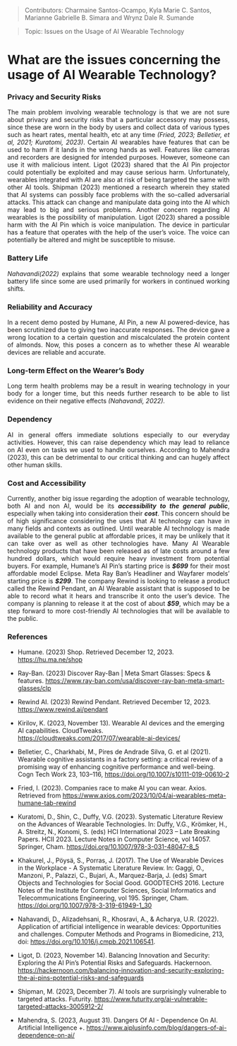 >Contributors: Charmaine Santos-Ocampo, Kyla Marie C. Santos, Marianne Gabrielle B. Simara and Wrynz Dale R. Sumande

>Topic: Issues on the Usage of AI Wearable Technology

# What are the issues concerning the usage of AI Wearable Technology?

### Privacy and Security Risks
<p align="Justify">The main problem involving wearable technology is that we are not sure about privacy and security risks that a particular accessory may possess, since these are worn in the body by users and collect data of various types such as heart rates, mental health, etc at any time <em>(Fried, 2023; Belletier, et al, 2021; Kuratomi, 2023)</em>. Certain AI wearables have features that can be used to harm if it lands in the wrong hands as well. Features like cameras and recorders are designed for intended purposes. However, someone can use it with malicious intent. Ligot (2023) shared that the AI Pin projector could potentially be exploited and may cause serious harm. Unfortunately, wearables integrated with AI are also at risk of being targeted the same with other AI tools. Shipman (2023) mentioned a research wherein they stated that AI systems can possibly face problems with the so-called adversarial attacks. This attack can change and manipulate data going into the AI which may lead to big and serious problems. Another concern regarding AI wearables is the possibility of manipulation. Ligot (2023) shared a possible harm with the AI Pin which is voice manipulation. The device in particular has a feature that operates with the help of the user’s voice. The voice can potentially be altered and might be susceptible to misuse.
</p>

### Battery Life
<p align="Justify"> <em>Nahavandi(2022)</em> explains that some wearable technology need a longer battery life since some are used primarily for workers in continued working shifts.
</p>

### Reliability and Accuracy 
<p align="Justify">In a recent demo posted by Humane, AI Pin, a new AI powered-device, has been scrutinized due to giving two inaccurate responses. The device gave a wrong location to a certain question and miscalculated the protein content of almonds. Now, this poses a concern as to whether these AI wearable devices are reliable and accurate. </p>
    
### Long-term Effect on the Wearer’s Body 
<p align="Justify">Long term health problems may be a result in wearing technology in your body for a longer time, but this needs further research to be able to list evidence on their negative effects <em>(Nahavandi, 2022).</em>
</p>

### Dependency 
<p align="Justify">AI in general offers immediate solutions especially to our everyday activities. However, this can raise dependency which may lead to reliance on AI even on tasks we used to handle ourselves. According to Mahendra (2023), this can be detrimental to our critical thinking and can hugely affect other human skills.</p>


### Cost and Accessibility
<p align="Justify">Currently, another big issue regarding the adoption of wearable technology, both AI and non AI, would be its <em><b>accessibility to the general public</b></em>, especially when taking into consideration their <em><b>cost</b></em>. This concern should be of high significance considering the uses that AI technology can have in many fields and contexts as outlined. Until wearable AI technology is made available to the general public at affordable prices, it may be unlikely that it can take over as well as other technologies have.
Many AI Wearable technology products that have been released as of late costs around a few hundred dollars, which would require heavy investment from potential buyers. 
For example, Humane’s AI Pin’s starting price is <em><b>$699</b></em> for their most affordable model Eclipse.
Meta Ray Ban’s Headliner and Wayfarer models’ starting price is <em><b>$299</b></em>.
The company Rewind is looking to release a product called the Rewind Pendant, an AI Wearable assistant that is supposed to be able to record what it hears and transcribe it onto the user’s device. The company is planning to release it at the cost of about <em><b>$59</b></em>, which may be a step forward to more cost-friendly AI technologies that will be available to the public.
</p>


### References

- Humane. (2023) Shop. Retrieved December 12, 2023. https://hu.ma.ne/shop

- Ray-Ban. (2023) Discover Ray-Ban | Meta Smart Glasses: Specs & features. https://www.ray-ban.com/usa/discover-ray-ban-meta-smart-glasses/clp

- Rewind AI. (2023) Rewind Pendant. Retrieved December 12, 2023. https://www.rewind.ai/pendant 

- Kirilov, K. (2023, November 13). Wearable AI devices and the emerging AI capabilities. CloudTweaks. https://cloudtweaks.com/2017/07/wearable-ai-devices/

- Belletier, C., Charkhabi, M., Pires de Andrade Silva, G. et al (2021). Wearable cognitive assistants in a factory setting: a critical review of a promising way of enhancing cognitive performance and well-being. Cogn Tech Work 23, 103–116, https://doi.org/10.1007/s10111-019-00610-2 

- Fried, I. (2023). Companies race to make AI you can wear. Axios. Retrieved from https://www.axios.com/2023/10/04/ai-wearables-meta-humane-tab-rewind

- Kuratomi, D., Shin, C., Duffy, V.G. (2023). Systematic Literature Review on the Advances of Wearable Technologies. In: Duffy, V.G., Krömker, H., A. Streitz, N., Konomi, S. (eds) HCI International 2023 – Late Breaking Papers. HCII 2023. Lecture Notes in Computer Science, vol 14057. Springer, Cham. https://doi.org/10.1007/978-3-031-48047-8_5 

- Khakurel, J., Pöysä, S., Porras, J. (2017). The Use of Wearable Devices in the Workplace - A Systematic Literature Review. In: Gaggi, O., Manzoni, P., Palazzi, C., Bujari, A., Marquez-Barja, J. (eds) Smart Objects and Technologies for Social Good. GOODTECHS 2016. Lecture Notes of the Institute for Computer Sciences, Social Informatics and Telecommunications Engineering, vol 195. Springer, Cham. https://doi.org/10.1007/978-3-319-61949-1_30

- Nahavandi, D., Alizadehsani, R., Khosravi, A., & Acharya, U.R. (2022). Application of artificial intelligence in wearable devices: Opportunities and challenges. Computer Methods and Programs in Biomedicine,  213, doi: https://doi.org/10.1016/j.cmpb.2021.106541.

- Ligot, D. (2023, November 14). Balancing Innovation and Security: Exploring the AI Pin’s Potential Risks and Safeguards. Hackernoon. https://hackernoon.com/balancing-innovation-and-security-exploring-the-ai-pins-potential-risks-and-safeguards

- Shipman, M. (2023, December 7). AI tools are surprisingly vulnerable to targeted attacks. Futurity. https://www.futurity.org/ai-vulnerable-targeted-attacks-3005912-2/
  
- Mahendra, S. (2023, August 31). Dangers Of AI - Dependence On AI. Artificial Intelligence +. https://www.aiplusinfo.com/blog/dangers-of-ai-dependence-on-ai/ 
